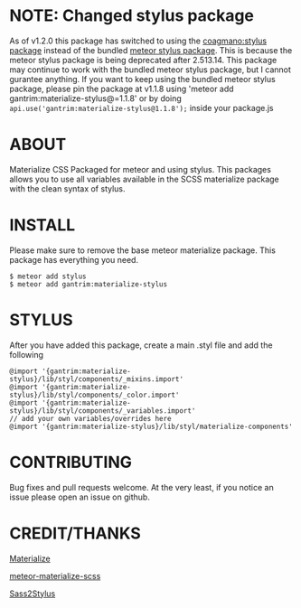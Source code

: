 # NOTE: Changed stylus package
As of v1.2.0 this package has switched to using the [coagmano:stylus package](https://github.com/coagmano/meteor-stylus/) instead of the bundled [meteor stylus package](https://atmospherejs.com/meteor/stylus). This is because the meteor stylus package is being deprecated after 2.513.14. This package may continue to work with the bundled meteor stylus package, but I cannot gurantee anything. If you want to keep using the bundled meteor stylus package, please pin the package at v1.1.8 using 'meteor add gantrim:materialize-stylus@=1.1.8' or by doing `api.use('gantrim:materialize-stylus@1.1.8');` inside your package.js
# ABOUT
Materialize CSS Packaged for meteor and using stylus. This packages allows you to use all variables available in the SCSS materialize package with the clean syntax of stylus.
# INSTALL
Please make sure to remove the base meteor materialize package. This package has everything you need.
```
$ meteor add stylus
$ meteor add gantrim:materialize-stylus
```

# STYLUS
After you have added this package, create a main .styl file and add the following
```
@import '{gantrim:materialize-stylus}/lib/styl/components/_mixins.import'
@import '{gantrim:materialize-stylus}/lib/styl/components/_color.import'
@import '{gantrim:materialize-stylus}/lib/styl/components/_variables.import'
// add your own variables/overrides here
@import '{gantrim:materialize-stylus}/lib/styl/materialize-components'

```

# CONTRIBUTING
Bug fixes and pull requests welcome. At the very least, if you notice an issue please open an issue on github.

# CREDIT/THANKS
[Materialize](https://github.com/Dogfalo/materialize)

[meteor-materialize-scss](https://github.com/poetic/meteor-materialize-scss)

[Sass2Stylus](https://github.com/mojotech/sass2stylus)
